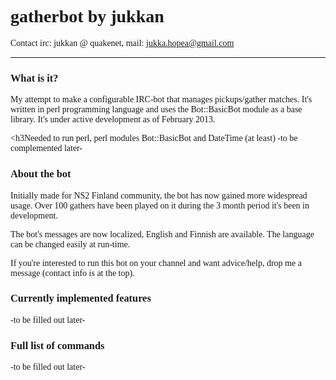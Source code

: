 <font face="Cambria">

<font face="Candara"><h1>gatherbot by jukkan</h1></font>
Contact irc: jukkan @ quakenet, mail: jukka.hopea@gmail.com
<hr>
<font face="Candara"><h3>What is it?</h3></font>
My attempt to make a configurable IRC-bot that manages pickups/gather 
matches. It's written in perl programming language and uses the Bot::BasicBot module as 
a base library. It's under active development as of February 2013.

<font face="Candara"><h3Needed to run</h3></font>
perl, perl modules Bot::BasicBot and DateTime (at least) -to be complemented later-

<font face="Candara"><h3>About the bot</h3></font>
<p>Initially made for NS2 Finland community, the bot has now gained more widespread usage. Over 100 gathers have been played on it during the 3 month period it's been in development.</p>
<p>The bot's messages are now localized, English and Finnish are available. The language can be changed easily at run-time.</p>
<p>If you're interested to run this bot on your channel and want advice/help, drop me a message (contact info is at the top).</p>

<font face="Candara"><h3>Currently implemented features</h3></font>
-to be filled out later-

<font face="Candara"><h3>Full list of commands</h3></font>
-to be filled out later-

<br>
<br>
<br>
</font>
